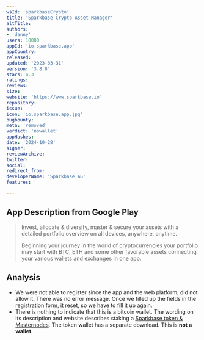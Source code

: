 ```yaml
---
wsId: 'sparkbaseCrypto'
title: 'Sparkbase Crypto Asset Manager'
altTitle: 
authors:
- 'danny'
users: 10000
appId: 'io.sparkbase.app'
appCountry: 
released: 
updated: '2023-03-31'
version: '3.8.8'
stars: 4.3
ratings: 
reviews: 
size: 
website: 'https://www.sparkbase.io'
repository: 
issue: 
icon: 'io.sparkbase.app.jpg'
bugbounty: 
meta: 'removed'
verdict: 'nowallet'
appHashes: 
date: '2024-10-28'
signer: 
reviewArchive: 
twitter: 
social: 
redirect_from: 
developerName: 'Sparkbase AG'
features: 

---
```


## App Description from Google Play

> Invest, allocate & diversify, master & secure your assets with a detailed portfolio overview on all devices, anywhere, anytime.
>
> Beginning your journey in the world of cryptocurrencies your portfolio may start with BTC, ETH and some other favorable assets connecting your various wallets and exchanges in one app.

## Analysis

- We were not able to register since the app and the web platform, did not allow it. There was no error message. Once we filled up the fields in the registration form, it reset, so we have to fill it up again.
- There is nothing to indicate that this is a bitcoin wallet. The wording on its description and website describes staking a [Sparkbase token & Masternodes](https://www.sparkbase.io/sparkbase-token). The token wallet has a separate download. This is **not a wallet**.
